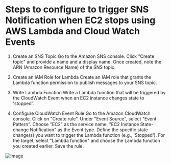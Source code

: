 # Steps to configure to trigger SNS Notification when EC2 stops using AWS Lambda and Cloud Watch Events

1. Create an SNS Topic
Go to the Amazon SNS console.
Click "Create topic" and provide a name and a display name.
Once created, note the ARN (Amazon Resource Name) of the SNS topic.
2. Create an IAM Role for Lambda
Create an IAM role that grants the Lambda function permission to publish messages to your SNS topic.

3. Write Lambda Function
Write a Lambda function that will be triggered by the CloudWatch Event when an EC2 instance changes state to 'stopped'.

4. Configure CloudWatch Event Rule
Go to the Amazon CloudWatch console.
Click on "Create rule".
Under "Event Source", select "Event Pattern".
Choose "EC2" as the service name, "EC2 Instance State-change Notification" as the Event type.
Define the specific state change(s) you want to trigger the Lambda function (e.g., 'Stopped').
For the target, select "Lambda function" and choose the Lambda function you created earlier.
Save the rule.



![image](https://github.com/KarthiCholan/Python/assets/108706606/676f61a7-55e1-4826-8242-ad706759fbdb)
